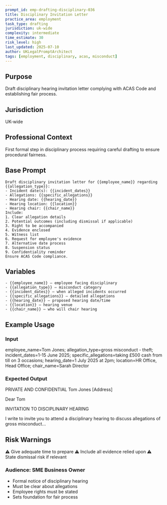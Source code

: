 ```yaml
---
prompt_id: emp-drafting-disciplinary-036
title: Disciplinary Invitation Letter
practice_area: employment
task_type: drafting
jurisdiction: uk-wide
complexity: intermediate
time_estimate: 30
risk_level: high
last_updated: 2025-07-10
author: UKLegalPromptArchitect
tags: [employment, disciplinary, acas, misconduct]
---
```


## Purpose
Draft disciplinary hearing invitation letter complying with ACAS Code and establishing fair process.

## Jurisdiction
UK-wide

## Professional Context
First formal step in disciplinary process requiring careful drafting to ensure procedural fairness.

## Base Prompt
```text
Draft disciplinary invitation letter for {{employee_name}} regarding {{allegation_type}}:
- Incident date(s): {{incident_dates}}
- Allegations: {{specific_allegations}}
- Hearing date: {{hearing_date}}
- Hearing location: {{location}}
- Hearing chair: {{chair_name}}
Include:
1. Clear allegation details
2. Potential outcomes (including dismissal if applicable)
3. Right to be accompanied
4. Evidence enclosed
5. Witness list
6. Request for employee's evidence
7. Alternative date process
8. Suspension status
9. Confidentiality reminder
Ensure ACAS Code compliance.
```

## Variables
```text
- {{employee_name}} – employee facing disciplinary
- {{allegation_type}} – misconduct category
- {{incident_dates}} – when alleged incidents occurred
- {{specific_allegations}} – detailed allegations
- {{hearing_date}} – proposed hearing date/time
- {{location}} – hearing venue
- {{chair_name}} – who will chair hearing
```

## Example Usage
### Input
employee_name=Tom Jones; allegation_type=gross misconduct - theft; incident_dates=1-15 June 2025; specific_allegations=taking £500 cash from till on 3 occasions; hearing_date=1 July 2025 at 2pm; location=HR Office, Head Office; chair_name=Sarah Director

### Expected Output
PRIVATE AND CONFIDENTIAL
Tom Jones
[Address]

Dear Tom

INVITATION TO DISCIPLINARY HEARING

I write to invite you to attend a disciplinary hearing to discuss allegations of gross misconduct...

## Risk Warnings
⚠️ Give adequate time to prepare
⚠️ Include all evidence relied upon
⚠️ State dismissal risk if relevant

### Audience: SME Business Owner
- Formal notice of disciplinary hearing
- Must be clear about allegations
- Employee rights must be stated
- Sets foundation for fair process
